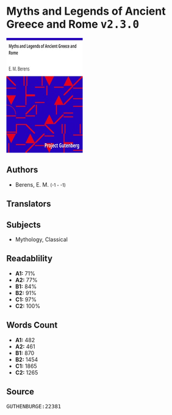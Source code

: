 # Myths and Legends of Ancient Greece and Rome <kbd>v2.3.0</kbd>

![](./cover.medium.jpg "")

## Authors


 - Berens, E. M. <small>(-1 - -1)</small>

## Translators



## Subjects


 - Mythology, Classical

## Readablility


 - **A1:** 71%
 - **A2:** 77%
 - **B1:** 84%
 - **B2:** 91%
 - **C1:** 97%
 - **C2:** 100%

## Words Count


 - **A1:** 482
 - **A2:** 461
 - **B1:** 870
 - **B2:** 1454
 - **C1:** 1865
 - **C2:** 1265

## Source


<kbd>GUTHENBURGE:22381</kbd>
